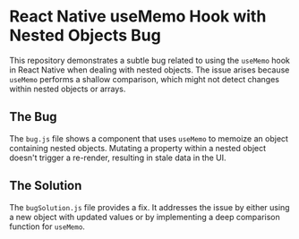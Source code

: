 # React Native useMemo Hook with Nested Objects Bug

This repository demonstrates a subtle bug related to using the `useMemo` hook in React Native when dealing with nested objects. The issue arises because `useMemo` performs a shallow comparison, which might not detect changes within nested objects or arrays.

## The Bug
The `bug.js` file shows a component that uses `useMemo` to memoize an object containing nested objects.  Mutating a property within a nested object doesn't trigger a re-render, resulting in stale data in the UI.

## The Solution
The `bugSolution.js` file provides a fix. It addresses the issue by either using a new object with updated values or by implementing a deep comparison function for `useMemo`.